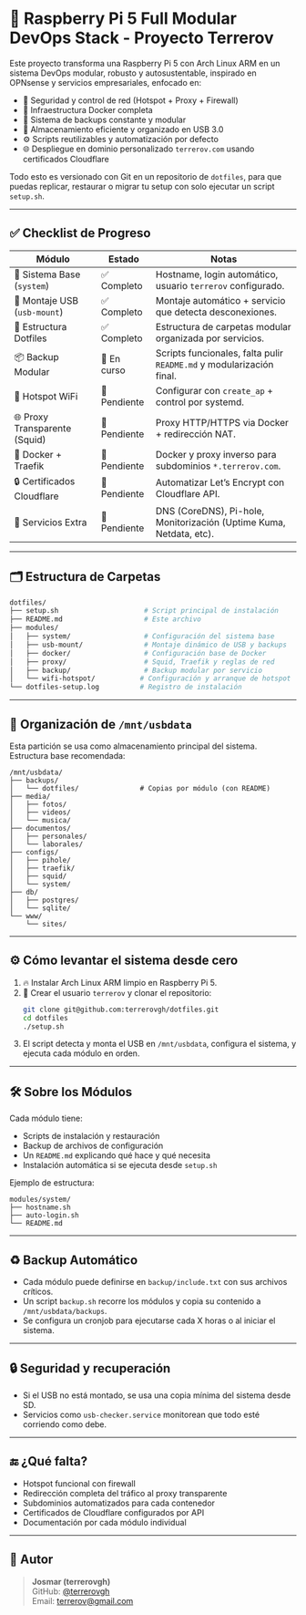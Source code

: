 # 🍓 Raspberry Pi 5 Full Modular DevOps Stack - Proyecto Terrerov

Este proyecto transforma una Raspberry Pi 5 con Arch Linux ARM en un sistema DevOps modular, robusto y autosustentable, inspirado en OPNsense y servicios empresariales, enfocado en:

- 🔐 Seguridad y control de red (Hotspot + Proxy + Firewall)
- 🧱 Infraestructura Docker completa
- 💾 Sistema de backups constante y modular
- 📂 Almacenamiento eficiente y organizado en USB 3.0
- ⚙️ Scripts reutilizables y automatización por defecto
- 🌐 Despliegue en dominio personalizado `terrerov.com` usando certificados Cloudflare

Todo esto es versionado con Git en un repositorio de `dotfiles`, para que puedas replicar, restaurar o migrar tu setup con solo ejecutar un script `setup.sh`.

---

## ✅ Checklist de Progreso

| Módulo                          | Estado       | Notas                                                                 |
|--------------------------------|--------------|-----------------------------------------------------------------------|
| 🔧 Sistema Base (`system`)     | ✅ Completo   | Hostname, login automático, usuario `terrerov` configurado.           |
| 💽 Montaje USB (`usb-mount`)   | ✅ Completo   | Montaje automático + servicio que detecta desconexiones.             |
| 🧠 Estructura Dotfiles          | ✅ Completo   | Estructura de carpetas modular organizada por servicios.             |
| 📦 Backup Modular              | 🔄 En curso   | Scripts funcionales, falta pulir `README.md` y modularización final. |
| 📶 Hotspot WiFi                | 🔲 Pendiente  | Configurar con `create_ap` + control por systemd.                     |
| 🌐 Proxy Transparente (Squid)  | 🔲 Pendiente  | Proxy HTTP/HTTPS via Docker + redirección NAT.                        |
| 🧱 Docker + Traefik            | 🔲 Pendiente  | Docker y proxy inverso para subdominios `*.terrerov.com`.            |
| 🔒 Certificados Cloudflare     | 🔲 Pendiente  | Automatizar Let’s Encrypt con Cloudflare API.                        |
| 🧩 Servicios Extra             | 🔲 Pendiente  | DNS (CoreDNS), Pi-hole, Monitorización (Uptime Kuma, Netdata, etc).  |

---

## 🗂️ Estructura de Carpetas

```bash
dotfiles/
├── setup.sh                     # Script principal de instalación
├── README.md                    # Este archivo
├── modules/
│   ├── system/                  # Configuración del sistema base
│   ├── usb-mount/               # Montaje dinámico de USB y backups
│   ├── docker/                  # Configuración base de Docker
│   ├── proxy/                   # Squid, Traefik y reglas de red
│   ├── backup/                  # Backup modular por servicio
│   └── wifi-hotspot/           # Configuración y arranque de hotspot
└── dotfiles-setup.log          # Registro de instalación
```

---

## 📁 Organización de `/mnt/usbdata`

Esta partición se usa como almacenamiento principal del sistema. Estructura base recomendada:

```
/mnt/usbdata/
├── backups/
│   └── dotfiles/               # Copias por módulo (con README)
├── media/
│   ├── fotos/
│   ├── videos/
│   └── musica/
├── documentos/
│   ├── personales/
│   └── laborales/
├── configs/
│   ├── pihole/
│   ├── traefik/
│   ├── squid/
│   └── system/
├── db/
│   ├── postgres/
│   └── sqlite/
└── www/
    └── sites/
```

---

## ⚙️ Cómo levantar el sistema desde cero

1. 🔥 Instalar Arch Linux ARM limpio en Raspberry Pi 5.
2. 🔐 Crear el usuario `terrerov` y clonar el repositorio:
   ```bash
   git clone git@github.com:terrerovgh/dotfiles.git
   cd dotfiles
   ./setup.sh
   ```
3. El script detecta y monta el USB en `/mnt/usbdata`, configura el sistema, y ejecuta cada módulo en orden.

---

## 🛠️ Sobre los Módulos

Cada módulo tiene:

- Scripts de instalación y restauración
- Backup de archivos de configuración
- Un `README.md` explicando qué hace y qué necesita
- Instalación automática si se ejecuta desde `setup.sh`

Ejemplo de estructura:

```
modules/system/
├── hostname.sh
├── auto-login.sh
└── README.md
```

---

## ♻️ Backup Automático

- Cada módulo puede definirse en `backup/include.txt` con sus archivos críticos.
- Un script `backup.sh` recorre los módulos y copia su contenido a `/mnt/usbdata/backups`.
- Se configura un cronjob para ejecutarse cada X horas o al iniciar el sistema.

---

## 🔒 Seguridad y recuperación

- Si el USB no está montado, se usa una copia mínima del sistema desde SD.
- Servicios como `usb-checker.service` monitorean que todo esté corriendo como debe.

---

## 🔚 ¿Qué falta?

- Hotspot funcional con firewall
- Redirección completa del tráfico al proxy transparente
- Subdominios automatizados para cada contenedor
- Certificados de Cloudflare configurados por API
- Documentación por cada módulo individual

---

## 👤 Autor

> **Josmar (terrerovgh)**  
> GitHub: [@terrerovgh](https://github.com/terrerovgh)  
> Email: terrerov@gmail.com

